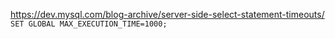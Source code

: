 https://dev.mysql.com/blog-archive/server-side-select-statement-timeouts/
`SET GLOBAL MAX_EXECUTION_TIME=1000;`